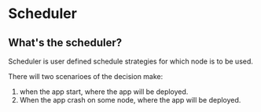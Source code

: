 # Scheduler

## What's the scheduler?

Scheduler is user defined schedule strategies for which node is to be used.

There will two scenarioes of the decision make:
 1. when the app start, where the app will be deployed.
 2. When the app crash on some node, where the app will be deployed.
